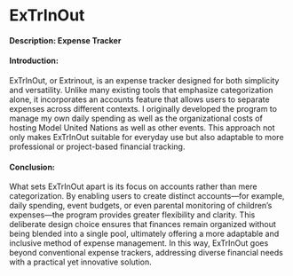# ExTrInOut
#### Description: Expense Tracker

#### Introduction:
ExTrInOut, or Extrinout, is an expense tracker designed for both simplicity and versatility. Unlike many existing tools that emphasize categorization alone, it incorporates an accounts feature that allows users to separate expenses across different contexts. I originally developed the program to manage my own daily spending as well as the organizational costs of hosting Model United Nations as well as other events. This approach not only makes ExTrInOut suitable for everyday use but also adaptable to more professional or project-based financial tracking.

#### Conclusion:
What sets ExTrInOut apart is its focus on accounts rather than mere categorization. By enabling users to create distinct accounts—for example, daily spending, event budgets, or even parental monitoring of children’s expenses—the program provides greater flexibility and clarity. This deliberate design choice ensures that finances remain organized without being blended into a single pool, ultimately offering a more adaptable and inclusive method of expense management. In this way, ExTrInOut goes beyond conventional expense trackers, addressing diverse financial needs with a practical yet innovative solution.
